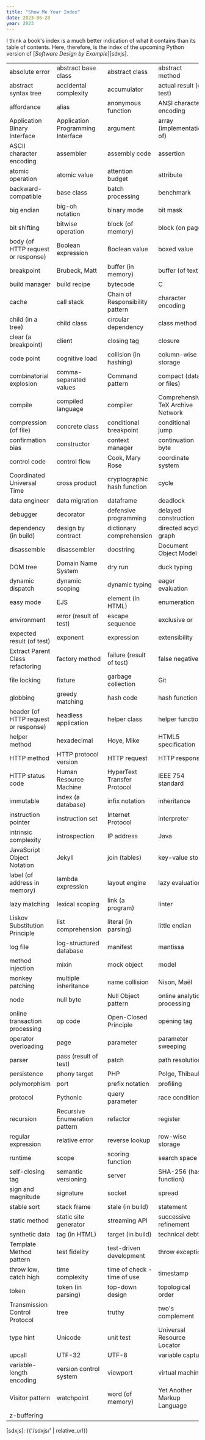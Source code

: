 ```yaml
---
title: "Show Me Your Index"
date: 2023-06-28
year: 2023
---
```


I think a book's index is a much better indication of what it contains than its table of contents.
Here,
therefore,
is the index of the upcoming Python version of [*Software Design by Example*][sdxjs].

<table>
<tr><td>absolute error</td><td>abstract base class</td><td>abstract class</td><td>abstract method</td></tr>
<tr><td>abstract syntax tree</td><td>accidental complexity</td><td>accumulator</td><td>actual result (of test)</td></tr>
<tr><td>affordance</td><td>alias</td><td>anonymous function</td><td>ANSI character encoding</td></tr>
<tr><td>Application Binary Interface</td><td>Application Programming Interface</td><td>argument</td><td>array (implementation of)</td></tr>
<tr><td>ASCII character encoding</td><td>assembler</td><td>assembly code</td><td>assertion</td></tr>
<tr><td>atomic operation</td><td>atomic value</td><td>attention budget</td><td>attribute</td></tr>
<tr><td>backward-compatible</td><td>base class</td><td>batch processing</td><td>benchmark</td></tr>
<tr><td>big endian</td><td>big-oh notation</td><td>binary mode</td><td>bit mask</td></tr>
<tr><td>bit shifting</td><td>bitwise operation</td><td>block (of memory)</td><td>block (on page)</td></tr>
<tr><td>body (of HTTP request or response)</td><td>Boolean expression</td><td>Boolean value</td><td>boxed value</td></tr>
<tr><td>breakpoint</td><td>Brubeck, Matt</td><td>buffer (in memory)</td><td>buffer (of text)</td></tr>
<tr><td>build manager</td><td>build recipe</td><td>bytecode</td><td>C</td></tr>
<tr><td>cache</td><td>call stack</td><td>Chain of Responsibility pattern</td><td>character encoding</td></tr>
<tr><td>child (in a tree)</td><td>child class</td><td>circular dependency</td><td>class method</td></tr>
<tr><td>clear (a breakpoint)</td><td>client</td><td>closing tag</td><td>closure</td></tr>
<tr><td>code point</td><td>cognitive load</td><td>collision (in hashing)</td><td>column-wise storage</td></tr>
<tr><td>combinatorial explosion</td><td>comma-separated values</td><td>Command pattern</td><td>compact (data or files)</td></tr>
<tr><td>compile</td><td>compiled language</td><td>compiler</td><td>Comprehensive TeX Archive Network</td></tr>
<tr><td>compression (of file)</td><td>concrete class</td><td>conditional breakpoint</td><td>conditional jump</td></tr>
<tr><td>confirmation bias</td><td>constructor</td><td>context manager</td><td>continuation byte</td></tr>
<tr><td>control code</td><td>control flow</td><td>Cook, Mary Rose</td><td>coordinate system</td></tr>
<tr><td>Coordinated Universal Time</td><td>cross product</td><td>cryptographic hash function</td><td>cycle</td></tr>
<tr><td>data engineer</td><td>data migration</td><td>dataframe</td><td>deadlock</td></tr>
<tr><td>debugger</td><td>decorator</td><td>defensive programming</td><td>delayed construction</td></tr>
<tr><td>dependency (in build)</td><td>design by contract</td><td>dictionary comprehension</td><td>directed acyclic graph</td></tr>
<tr><td>disassemble</td><td>disassembler</td><td>docstring</td><td>Document Object Model</td></tr>
<tr><td>DOM tree</td><td>Domain Name System</td><td>dry run</td><td>duck typing</td></tr>
<tr><td>dynamic dispatch</td><td>dynamic scoping</td><td>dynamic typing</td><td>eager evaluation</td></tr>
<tr><td>easy mode</td><td>EJS</td><td>element (in HTML)</td><td>enumeration</td></tr>
<tr><td>environment</td><td>error (result of test)</td><td>escape sequence</td><td>exclusive or</td></tr>
<tr><td>expected result (of test)</td><td>exponent</td><td>expression</td><td>extensibility</td></tr>
<tr><td>Extract Parent Class refactoring</td><td>factory method</td><td>failure (result of test)</td><td>false negative</td></tr>
<tr><td>file locking</td><td>fixture</td><td>garbage collection</td><td>Git</td></tr>
<tr><td>globbing</td><td>greedy matching</td><td>hash code</td><td>hash function</td></tr>
<tr><td>header (of HTTP request or response)</td><td>headless application</td><td>helper class</td><td>helper function</td></tr>
<tr><td>helper method</td><td>hexadecimal</td><td>Hoye, Mike</td><td>HTML5 specification</td></tr>
<tr><td>HTTP method</td><td>HTTP protocol version</td><td>HTTP request</td><td>HTTP response</td></tr>
<tr><td>HTTP status code</td><td>Human Resource Machine</td><td>HyperText Transfer Protocol</td><td>IEEE 754 standard</td></tr>
<tr><td>immutable</td><td>index (a database)</td><td>infix notation</td><td>inheritance</td></tr>
<tr><td>instruction pointer</td><td>instruction set</td><td>Internet Protocol</td><td>interpreter</td></tr>
<tr><td>intrinsic complexity</td><td>introspection</td><td>IP address</td><td>Java</td></tr>
<tr><td>JavaScript Object Notation</td><td>Jekyll</td><td>join (tables)</td><td>key-value store</td></tr>
<tr><td>label (of address in memory)</td><td>lambda expression</td><td>layout engine</td><td>lazy evaluation</td></tr>
<tr><td>lazy matching</td><td>lexical scoping</td><td>link (a program)</td><td>linter</td></tr>
<tr><td>Liskov Substitution Principle</td><td>list comprehension</td><td>literal (in parsing)</td><td>little endian</td></tr>
<tr><td>log file</td><td>log-structured database</td><td>manifest</td><td>mantissa</td></tr>
<tr><td>method injection</td><td>mixin</td><td>mock object</td><td>model</td></tr>
<tr><td>monkey patching</td><td>multiple inheritance</td><td>name collision</td><td>Nison, Maël</td></tr>
<tr><td>node</td><td>null byte</td><td>Null Object pattern</td><td>online analytical processing</td></tr>
<tr><td>online transaction processing</td><td>op code</td><td>Open-Closed Principle</td><td>opening tag</td></tr>
<tr><td>operator overloading</td><td>page</td><td>parameter</td><td>parameter sweeping</td></tr>
<tr><td>parser</td><td>pass (result of test)</td><td>patch</td><td>path resolution</td></tr>
<tr><td>persistence</td><td>phony target</td><td>PHP</td><td>Polge, Thibault</td></tr>
<tr><td>polymorphism</td><td>port</td><td>prefix notation</td><td>profiling</td></tr>
<tr><td>protocol</td><td>Pythonic</td><td>query parameter</td><td>race condition</td></tr>
<tr><td>recursion</td><td>Recursive Enumeration pattern</td><td>refactor</td><td>register</td></tr>
<tr><td>regular expression</td><td>relative error</td><td>reverse lookup</td><td>row-wise storage</td></tr>
<tr><td>runtime</td><td>scope</td><td>scoring function</td><td>search space</td></tr>
<tr><td>self-closing tag</td><td>semantic versioning</td><td>server</td><td>SHA-256 (hash function)</td></tr>
<tr><td>sign and magnitude</td><td>signature</td><td>socket</td><td>spread</td></tr>
<tr><td>stable sort</td><td>stack frame</td><td>stale (in build)</td><td>statement</td></tr>
<tr><td>static method</td><td>static site generator</td><td>streaming API</td><td>successive refinement</td></tr>
<tr><td>synthetic data</td><td>tag (in HTML)</td><td>target (in build)</td><td>technical debt</td></tr>
<tr><td>Template Method pattern</td><td>test fidelity</td><td>test-driven development</td><td>throw exception</td></tr>
<tr><td>throw low, catch high</td><td>time complexity</td><td>time of check - time of use</td><td>timestamp</td></tr>
<tr><td>token</td><td>token (in parsing)</td><td>top-down design</td><td>topological order</td></tr>
<tr><td>Transmission Control Protocol</td><td>tree</td><td>truthy</td><td>two's complement</td></tr>
<tr><td>type hint</td><td>Unicode</td><td>unit test</td><td>Universal Resource Locator</td></tr>
<tr><td>upcall</td><td>UTF-32</td><td>UTF-8</td><td>variable capture</td></tr>
<tr><td>variable-length encoding</td><td>version control system</td><td>viewport</td><td>virtual machine</td></tr>
<tr><td>Visitor pattern</td><td>watchpoint</td><td>word (of memory)</td><td>Yet Another Markup Language</td></tr>
<tr><td>z-buffering</td><td></td><td></td><td></td></tr>
</table>

[sdxjs]: {{'/sdxjs/' | relative_url}}
